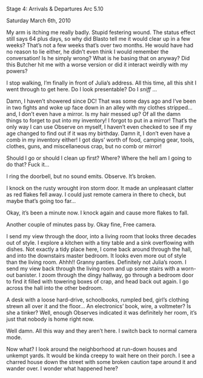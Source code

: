 Stage 4: Arrivals & Departures Arc 5.10

Saturday March 6th, 2010

My arm is itching me really badly. Stupid festering wound. The status effect still says 64 plus days, so why did Blasto tell me it would clear up in a few weeks? That’s not a few weeks that’s over two months. He would have had no reason to lie either, he didn’t even think I would remember the conversation! Is he simply wrong? What is he basing that on anyway? Did this Butcher hit me with a worse version or did it interact weirdly with my powers?

I stop walking, I’m finally in front of Julia’s address. All this time, all this shit I went through to get here. Do I look presentable? Do I *sniff* …

Damn, I haven’t showered since DC! That was some days ago and I‘ve been in two fights and woke up face down in an alley with my clothes stripped… and, I don’t even have a mirror. Is my hair messed up? Of all the damn things to forget to put into my inventory! I forgot to put in a mirror! That’s the only way I can use Observe on myself, I haven’t even checked to see if my age changed to find out if it was my birthday. Damn it, I don’t even have a comb in my inventory either! I got days’ worth of food, camping gear, tools, clothes, guns, and miscellaneous crap, but no comb or mirror!

Should I go or should I clean up first? Where? Where the hell am I going to do that? Fuck it…

I ring the doorbell, but no sound emits. Observe. It’s broken.

I knock on the rusty wrought iron storm door. It made an unpleasant clatter as red flakes fell away. I could just remote camera in there to check, but maybe that’s going too far...

Okay, it’s been a minute now. I knock again and cause more flakes to fall.

Another couple of minutes pass by. Okay fine, Free camera.

I send my view through the door, into a living room that looks three decades out of style. I explore a kitchen with a tiny table and a sink overflowing with dishes. Not exactly a tidy place here, I come back around through the hall, and into the downstairs master bedroom. It looks even more out of style than the living room. Ahhh!! Granny panties. Definitely not Julia’s room. I send my view back through the living room and up some stairs with a worn-out banister. I zoom through the dingy hallway, go through a bedroom door to find it filled with towering boxes of crap, and head back out again. I go across the hall into the other bedroom.

A desk with a loose hard-drive, schoolbooks, rumpled bed, girl’s clothing strewn all over it and the floor… An electronics’ book, wire, a voltmeter? Is she a tinker? Well, enough Observes indicated it was definitely her room, it’s just that nobody is home right now.

Well damn. All this way and they aren’t here. I switch back to normal camera mode.

Now what? I look around the neighborhood at run-down houses and unkempt yards. It would be kinda creepy to wait here on their porch. I see a charred house down the street with some broken caution tape around it and wander over. I wonder what happened here?
